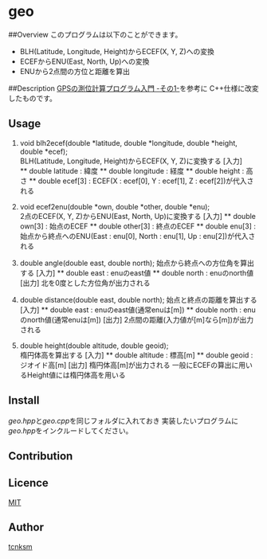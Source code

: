 geo
====

##Overview
このプログラムは以下のことができます。
* BLH(Latitude, Longitude, Height)からECEF(X, Y, Z)への変換
* ECEFからENU(East, North, Up)への変換
* ENUから2点間の方位と距離を算出

##Description
[GPSの測位計算プログラム入門 -その1-](http://www.enri.go.jp/~fks442/K_MUSEN/)を参考に
C++仕様に改変したものです。

## Usage
1. void blh2ecef(double *latitude, double *longitude, double *height, double *ecef);   
BLH(Latitude, Longitude, Height)からECEF(X, Y, Z)に変換する
[入力]  
** double latitude : 緯度
** double longitude : 経度
** double height : 高さ
** double ecef[3] : ECEF(X : ecef[0], Y : ecef[1], Z : ecef[2])が代入される

2. void ecef2enu(double *own, double *other, double *enu);  
2点のECEF(X, Y, Z)からENU(East, North, Up)に変換する
[入力]
** double own[3] : 始点のECEF
** double other[3] : 終点のECEF
** double enu[3] : 始点から終点へのENU(East : enu[0], North : enu[1], Up : enu[2])が代入される

3. double angle(double east, double north);
始点から終点への方位角を算出する
[入力]
** double east : enuのeast値
** double north : enuのnorth値
[出力]
北を0度とした方位角が出力される

4. double distance(double east, double north);
始点と終点の距離を算出する
[入力]
** double east : enuのeast値(通常enuは[m])
** double north : enuのnorth値(通常enuは[m])
[出力]
2点間の距離(入力値が[m]なら[m])が出力される

5. double height(double altitude, double geoid);  
楕円体高を算出する
[入力]
** double altitude : 標高[m]
** double geoid : ジオイド高[m]
[出力]
楕円体高[m]が出力される
一般にECEFの算出に用いるHeight値には楕円体高を用いる

## Install
*geo.hpp*と*geo.cpp*を同じフォルダに入れておき
実装したいプログラムに*geo.hpp*をインクルードしてください。

## Contribution

## Licence

[MIT](https://github.com/tcnksm/tool/blob/master/LICENCE)

## Author

[tcnksm](https://github.com/tcnksm)
